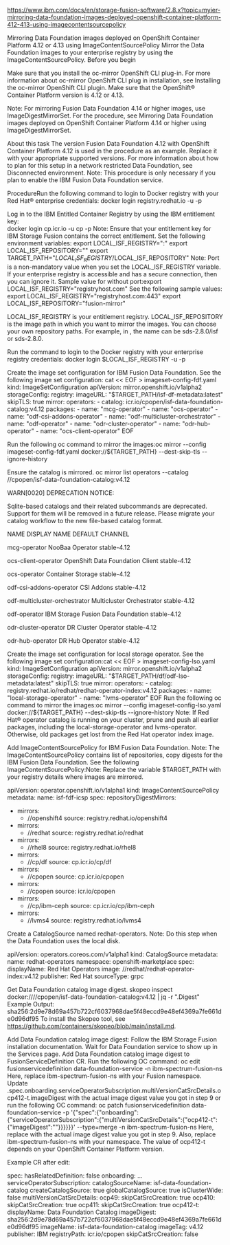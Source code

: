 https://www.ibm.com/docs/en/storage-fusion-software/2.8.x?topic=myier-mirroring-data-foundation-images-deployed-openshift-container-platform-412-413-using-imagecontentsourcepolicy



Mirroring Data Foundation images deployed on OpenShift Container Platform
4.12 or 4.13 using
ImageContentSourcePolicy
Mirror the Data Foundation images to your
enterprise registry by using the ImageContentSourcePolicy.
Before you begin

Make sure that you install the oc-mirror
OpenShift CLI
plug-in. For more information about oc-mirror
OpenShift CLI plug in
installation, see Installing the oc-mirror OpenShift CLI plugin.
Make sure that the OpenShift® Container Platform version is 4.12 or 4.13.

Note: For mirroring Fusion Data Foundation 4.14 or higher
images, use  ImageDigestMirrorSet. For the procedure, see Mirroring Data Foundation images deployed on OpenShift Container Platform 4.14 or higher using ImageDigestMirrorSet.



About this task
The version Fusion Data Foundation 4.12
with OpenShift Container Platform 4.12 is used in the procedure as an
example. Replace it with your appropriate supported versions. 
For more information about how to plan for this setup in a network restricted Data Foundation, see Disconnected environment.
Note: This procedure is only necessary if you plan to enable the IBM Fusion Data Foundation service.

ProcedureRun the following command to login to Docker registry with your Red
Hat® enterprise credentials: 
docker login registry.redhat.io -u <Red Hat enterprise registry username> -p <Red Hat enterprise registry password>


Log in to the IBM Entitled Container Registry by using the IBM entitlement key:  
docker login cp.icr.io -u cp -p <your entitlement key>
Note: Ensure that your entitlement key for IBM Storage Fusion contains the correct entitlement.
Set the following environment variables: 
export LOCAL_ISF_REGISTRY="<Your enterprise registry host>:<port>"
export LOCAL_ISF_REPOSITORY="<Your image path>"
export TARGET_PATH="$LOCAL_ISF_REGISTRY/$LOCAL_ISF_REPOSITORY"
Note: Port is a non-mandatory value when you set the LOCAL_ISF_REGISTRY
variable. If your enterprise registry is accessible and has a secure connection, then you can ignore
it.
Sample value for without
port:export LOCAL_ISF_REGISTRY="registryhost.com"
See the following sample values:
export LOCAL_ISF_REGISTRY="registryhost.com:443"
export LOCAL_ISF_REPOSITORY="fusion-mirror"

LOCAL_ISF_REGISTRY is your entitlement registry.
LOCAL_ISF_REPOSITORY is the image path in which you want to mirror the images.
You can choose your own repository paths. 
For example, in , the name can be sds-2.8.0/isf or sds-2.8.0.


Run the command to login to the Docker registry with your enterprise registry
credentials: 
docker login $LOCAL_ISF_REGISTRY -u <your enterprise registry username> -p <your enterprise registry password>


Create the image set configuration for IBM Fusion Data Foundation. See the following image set
configuration:
cat << EOF > imageset-config-fdf.yaml
kind: ImageSetConfiguration
apiVersion: mirror.openshift.io/v1alpha2
storageConfig:
  registry:
    imageURL: "$TARGET_PATH/isf-df-metadata:latest"
    skipTLS: true
mirror:
  operators:
    - catalog: icr.io/cpopen/isf-data-foundation-catalog:v4.12
      packages:
        - name: "mcg-operator"
        - name: "ocs-operator"
        - name: "odf-csi-addons-operator"
        - name: "odf-multicluster-orchestrator"
        - name: "odf-operator"
        - name: "odr-cluster-operator"
        - name: "odr-hub-operator"
        - name: "ocs-client-operator"
EOF

Run the following oc command to mirror the
images:oc mirror --config imageset-config-fdf.yaml docker://${TARGET_PATH} --dest-skip-tls --ignore-history


Ensure the catalog is mirrored. 
oc mirror list operators --catalog <enterprise registry host:port>/<target-path>/cpopen/isf-data-foundation-catalog:v4.12

WARN[0020] DEPRECATION NOTICE:

Sqlite-based catalogs and their related subcommands are deprecated. Support for
them will be removed in a future release. Please migrate your catalog workflow to the new file-based catalog format.

NAME                               DISPLAY                     NAME            DEFAULT CHANNEL

mcg-operator                        NooBaa                     Operator          stable-4.12

ocs-client-operator                 OpenShift Data Foundation  Client            stable-4.12

ocs-operator                        Container                   Storage          stable-4.12

odf-csi-addons-operator             CSI                         Addons           stable-4.12

odf-multicluster-orchestrator       Multicluster                Orchestrator      stable-4.12

odf-operator                        IBM Storage Fusion          Data Foundation   stable-4.12

odr-cluster-operator                DR Cluster                  Operator          stable-4.12

odr-hub-operator                    DR Hub                      Operator          stable-4.12


Create the image set configuration for local storage operator. See the following image set
configuration:cat << EOF > imageset-config-lso.yaml
kind: ImageSetConfiguration
apiVersion: mirror.openshift.io/v1alpha2
storageConfig:
  registry:
    imageURL: "$TARGET_PATH/df/odf-lso-metadata:latest"
    skipTLS: true
mirror:
  operators:
    - catalog: registry.redhat.io/redhat/redhat-operator-index:v4.12
      packages:
        - name: "local-storage-operator"
        - name: "lvms-operator"
EOF
Run the following oc command to mirror the
images:oc mirror --config imageset-config-lso.yaml docker://${TARGET_PATH} --dest-skip-tls --ignore-history
Note: If Red Hat® operator catalog is
running on your cluster, prune and push all earlier packages, including the
local-storage-operator and lvms-operator. Otherwise, old packages
get lost from the Red Hat operator index image.


Add ImageContentSourcePolicy for IBM Fusion Data Foundation. 
Note: The ImageContentSourcePolicy contains list of repositories, copy digests for
the IBM Fusion Data Foundation.
See the following ImageContentSourcePolicy:Note: Replace the variable
$TARGET_PATH with your registry details where images are mirrored.

apiVersion: operator.openshift.io/v1alpha1
kind: ImageContentSourcePolicy
metadata:
  name: isf-fdf-icsp
spec:
  repositoryDigestMirrors:
  - mirrors:
    - <enterprise registry host:port>/<target-path>/openshift4
    source: registry.redhat.io/openshift4
  - mirrors:
    - <enterprise registry host:port>/<target-path>/redhat
    source: registry.redhat.io/redhat
  - mirrors:
    - <enterprise registry host:port>/<target-path>/rhel8
    source: registry.redhat.io/rhel8
  - mirrors:
    - <enterprise registry host:port>/<target-path>/cp/df
    source: cp.icr.io/cp/df
  - mirrors:
    - <enterprise registry host:port>/<target-path>/cpopen
    source: cp.icr.io/cpopen
  - mirrors:
    - <enterprise registry host:port>/<target-path>/cpopen
    source: icr.io/cpopen
  - mirrors:
    - <enterprise registry host:port>/<target-path>/cp/ibm-ceph
    source: cp.icr.io/cp/ibm-ceph
  - mirrors: 
    - <enterprise registry host:port>/<target-path>/lvms4
    source: registry.redhat.io/lvms4


Create a CatalogSource named
redhat-operators. 
Note: Do this step when the Data Foundation uses the
local disk.

apiVersion: operators.coreos.com/v1alpha1
kind: CatalogSource
metadata:
 name: redhat-operators
 namespace: openshift-marketplace
spec:
 displayName: Red Hat Operators
 image: <enterprise registry host:port>/<target-path>/redhat/redhat-operator-index:v4.12
 publisher: Red Hat
 sourceType: grpc

Get Data Foundation catalog image
digest. skopeo inspect docker://<enterprise registry host:port>/<target-path>/cpopen/isf-data-foundation-catalog:v4.12 | jq -r ".Digest"
Example Output:
sha256:2d9e78d69a457b722cf6037968dae5f48eccd9e48ef4369a7fe661de0d96df95
To
install the Skopeo tool, see https://github.com/containers/skopeo/blob/main/install.md.

Add Data Foundation catalog image
digest: 
Follow the IBM Storage Fusion installation
documentation. Wait for Data Foundation
service to show up in the Services page. 
Add Data Foundation catalog image digest to
FusionServiceDefinition CR.
Run the following OC command:
 oc edit fusionservicedefinition data-foundation-service -n ibm-spectrum-fusion-ns
Here, replace ibm-spectrum-fusion-ns with your Fusion namespace. 
Update  .spec.onboarding.serviceOperatorSubscription.multiVersionCatSrcDetails.ocp412-t.imageDigest
with the actual image digest value you got in step 9 or
run the following OC command:  oc patch fusionservicedefinition data-foundation-service -p '{"spec":{"onboarding":{"serviceOperatorSubscription":{"multiVersionCatSrcDetails":{"ocp412-t":{"imageDigest":"<Digest>"}}}}}}' --type=merge -n ibm-spectrum-fusion-ns
Here,
replace <Digest> with the actual image digest value you got in step 9. Also, replace ibm-spectrum-fusion-ns with
your namespace.
The value of ocp412-t depends on your OpenShift Container
Platform version.

Example CR after edit:

spec:
  hasRelatedDefinition: false
  onboarding:
...
    serviceOperatorSubscription:
      catalogSourceName: isf-data-foundation-catalog
      createCatalogSource: true
      globalCatalogSource: true
      isClusterWide: false
      multiVersionCatSrcDetails:
        ocp49:
          skipCatSrcCreation: true
        ocp410:
          skipCatSrcCreation: true
        ocp411:
          skipCatSrcCreation: true
        ocp412-t:
          displayName: Data Foundation Catalog
          imageDigest: sha256:2d9e78d69a457b722cf6037968dae5f48eccd9e48ef4369a7fe661de0d96df95
          imageName: isf-data-foundation-catalog
          imageTag: v4.12
          publisher: IBM
          registryPath: icr.io/cpopen
          skipCatSrcCreation: false









